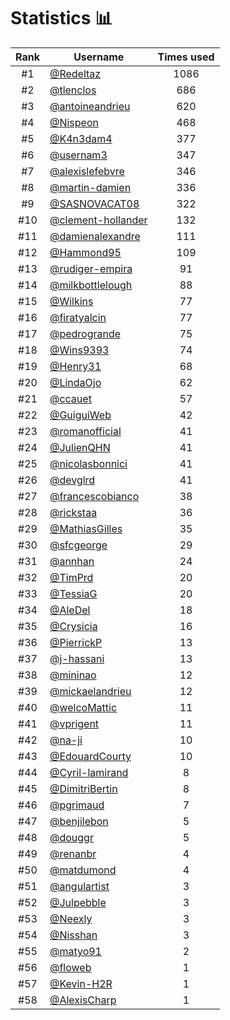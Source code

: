 # Statistics 📊

|Rank|Username|Times used|
:--------:|--------|:--------:|
|#1|[@Redeltaz](https://github.com/Redeltaz)|1086|
|#2|[@tlenclos](https://github.com/tlenclos)|686|
|#3|[@antoineandrieu](https://github.com/antoineandrieu)|620|
|#4|[@Nispeon](https://github.com/Nispeon)|468|
|#5|[@K4n3dam4](https://github.com/K4n3dam4)|377|
|#6|[@usernam3](https://github.com/usernam3)|347|
|#7|[@alexislefebvre](https://github.com/alexislefebvre)|346|
|#8|[@martin-damien](https://github.com/martin-damien)|336|
|#9|[@SASNOVACAT08](https://github.com/SASNOVACAT08)|322|
|#10|[@clement-hollander](https://github.com/clement-hollander)|132|
|#11|[@damienalexandre](https://github.com/damienalexandre)|111|
|#12|[@Hammond95](https://github.com/Hammond95)|109|
|#13|[@rudiger-empira](https://github.com/rudiger-empira)|91|
|#14|[@milkbottlelough](https://github.com/milkbottlelough)|88|
|#15|[@Wilkins](https://github.com/Wilkins)|77|
|#16|[@firatyalcin](https://github.com/firatyalcin)|77|
|#17|[@pedrogrande](https://github.com/pedrogrande)|75|
|#18|[@Wins9393](https://github.com/Wins9393)|74|
|#19|[@Henry31](https://github.com/Henry31)|68|
|#20|[@LindaOjo](https://github.com/LindaOjo)|62|
|#21|[@ccauet](https://github.com/ccauet)|57|
|#22|[@GuiguiWeb](https://github.com/GuiguiWeb)|42|
|#23|[@romanofficial](https://github.com/romanofficial)|41|
|#24|[@JulienQHN](https://github.com/JulienQHN)|41|
|#25|[@nicolasbonnici](https://github.com/nicolasbonnici)|41|
|#26|[@devglrd](https://github.com/devglrd)|41|
|#27|[@francescobianco](https://github.com/francescobianco)|38|
|#28|[@rickstaa](https://github.com/rickstaa)|36|
|#29|[@MathiasGilles](https://github.com/MathiasGilles)|35|
|#30|[@sfcgeorge](https://github.com/sfcgeorge)|29|
|#31|[@annhan](https://github.com/annhan)|24|
|#32|[@TimPrd](https://github.com/TimPrd)|20|
|#33|[@TessiaG](https://github.com/TessiaG)|20|
|#34|[@AleDel](https://github.com/AleDel)|18|
|#35|[@Crysicia](https://github.com/Crysicia)|16|
|#36|[@PierrickP](https://github.com/PierrickP)|13|
|#37|[@j-hassani](https://github.com/j-hassani)|13|
|#38|[@mininao](https://github.com/mininao)|12|
|#39|[@mickaelandrieu](https://github.com/mickaelandrieu)|12|
|#40|[@welcoMattic](https://github.com/welcoMattic)|11|
|#41|[@vprigent](https://github.com/vprigent)|11|
|#42|[@na-ji](https://github.com/na-ji)|10|
|#43|[@EdouardCourty](https://github.com/EdouardCourty)|10|
|#44|[@Cyril-lamirand](https://github.com/Cyril-lamirand)|8|
|#45|[@DimitriBertin](https://github.com/DimitriBertin)|8|
|#46|[@pgrimaud](https://github.com/pgrimaud)|7|
|#47|[@benjilebon](https://github.com/benjilebon)|5|
|#48|[@douggr](https://github.com/douggr)|5|
|#49|[@renanbr](https://github.com/renanbr)|4|
|#50|[@matdumond](https://github.com/matdumond)|4|
|#51|[@angulartist](https://github.com/angulartist)|3|
|#52|[@Julpebble](https://github.com/Julpebble)|3|
|#53|[@Neexly](https://github.com/Neexly)|3|
|#54|[@Nisshan](https://github.com/Nisshan)|3|
|#55|[@matyo91](https://github.com/matyo91)|2|
|#56|[@floweb](https://github.com/floweb)|1|
|#57|[@Kevin-H2R](https://github.com/Kevin-H2R)|1|
|#58|[@AlexisCharp](https://github.com/AlexisCharp)|1|
